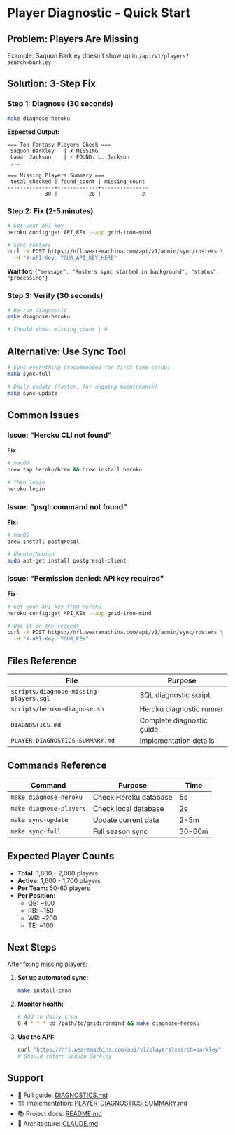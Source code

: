 # Player Diagnostic - Quick Start

## Problem: Players Are Missing

Example: Saquon Barkley doesn't show up in `/api/v1/players?search=barkley`

## Solution: 3-Step Fix

### Step 1: Diagnose (30 seconds)

```bash
make diagnose-heroku
```

**Expected Output:**
```
=== Top Fantasy Players Check ===
 Saquon Barkley   | ✗ MISSING
 Lamar Jackson    | ✓ FOUND: L. Jackson
 ...

=== Missing Players Summary ===
 total_checked | found_count | missing_count
---------------+-------------+---------------
            30 |          28 |             2
```

### Step 2: Fix (2-5 minutes)

```bash
# Get your API key
heroku config:get API_KEY --app grid-iron-mind

# Sync rosters
curl -X POST https://nfl.wearemachina.com/api/v1/admin/sync/rosters \
  -H "X-API-Key: YOUR_API_KEY_HERE"
```

**Wait for:** `{"message": "Rosters sync started in background", "status": "processing"}`

### Step 3: Verify (30 seconds)

```bash
# Re-run diagnostic
make diagnose-heroku

# Should show: missing_count | 0
```

## Alternative: Use Sync Tool

```bash
# Sync everything (recommended for first-time setup)
make sync-full

# Daily update (faster, for ongoing maintenance)
make sync-update
```

## Common Issues

### Issue: "Heroku CLI not found"

**Fix:**
```bash
# macOS
brew tap heroku/brew && brew install heroku

# Then login
heroku login
```

### Issue: "psql: command not found"

**Fix:**
```bash
# macOS
brew install postgresql

# Ubuntu/Debian
sudo apt-get install postgresql-client
```

### Issue: "Permission denied: API key required"

**Fix:**
```bash
# Get your API key from Heroku
heroku config:get API_KEY --app grid-iron-mind

# Use it in the request
curl -X POST https://nfl.wearemachina.com/api/v1/admin/sync/rosters \
  -H "X-API-Key: YOUR_KEY"
```

## Files Reference

| File | Purpose |
|------|---------|
| `scripts/diagnose-missing-players.sql` | SQL diagnostic script |
| `scripts/heroku-diagnose.sh` | Heroku diagnostic runner |
| `DIAGNOSTICS.md` | Complete diagnostic guide |
| `PLAYER-DIAGNOSTICS-SUMMARY.md` | Implementation details |

## Commands Reference

| Command | Purpose | Time |
|---------|---------|------|
| `make diagnose-heroku` | Check Heroku database | 5s |
| `make diagnose-players` | Check local database | 2s |
| `make sync-update` | Update current data | 2-5m |
| `make sync-full` | Full season sync | 30-60m |

## Expected Player Counts

- **Total:** 1,800 - 2,000 players
- **Active:** 1,600 - 1,700 players
- **Per Team:** 50-60 players
- **Per Position:**
  - QB: ~100
  - RB: ~150
  - WR: ~200
  - TE: ~100

## Next Steps

After fixing missing players:

1. **Set up automated sync:**
   ```bash
   make install-cron
   ```

2. **Monitor health:**
   ```bash
   # Add to daily cron
   0 4 * * * cd /path/to/gridironmind && make diagnose-heroku
   ```

3. **Use the API:**
   ```bash
   curl "https://nfl.wearemachina.com/api/v1/players?search=barkley"
   # Should return Saquon Barkley
   ```

## Support

- 📖 Full guide: [DIAGNOSTICS.md](DIAGNOSTICS.md)
- 🏗️ Implementation: [PLAYER-DIAGNOSTICS-SUMMARY.md](PLAYER-DIAGNOSTICS-SUMMARY.md)
- 📚 Project docs: [README.md](README.md)
- 🧠 Architecture: [CLAUDE.md](CLAUDE.md)
